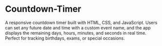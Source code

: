 # Countdown-Timer
A responsive countdown timer built with HTML, CSS, and JavaScript. Users can set any future date and time with a custom event name, and the app displays the remaining days, hours, minutes, and seconds in real time. Perfect for tracking birthdays, exams, or special occasions.
